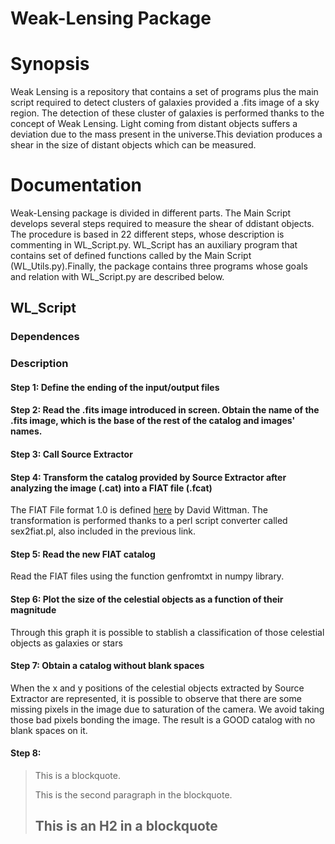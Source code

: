 # Weak-Lensing Package

Synopsis
====================
Weak Lensing is a repository that contains a set of programs plus the main script required to detect clusters of galaxies provided a .fits image of a sky region. The detection of these cluster of galaxies is performed thanks to the concept of Weak Lensing. Light coming from distant objects suffers a deviation due to the mass present in the universe.This deviation produces a shear in the size of distant objects which can be measured.

Documentation
====================
Weak-Lensing package is divided in different parts. The Main Script develops several steps required to measure the shear of ddistant objects. The procedure is based in 22 different steps, whose description is commenting in WL_Script.py. WL_Script has an auxiliary program that contains set of defined functions called by the Main Script (WL_Utils.py).Finally, the package contains three programs whose goals and relation with WL_Script.py are described below.

WL_Script
---------------------
### Dependences

### Description

#### Step 1: Define the ending of the input/output files

#### Step 2: Read the .fits image introduced in screen. Obtain the name of the .fits image, which is the base of the rest of the catalog and images' names.

#### Step 3: Call Source Extractor

#### Step 4: Transform the catalog provided by Source Extractor after analyzing the image (.cat) into a FIAT file (.fcat)

The FIAT File format 1.0 is defined [here](http://dls.physics.ucdavis.edu/fiat/fiat.html) by David Wittman. The transformation is performed thanks to a perl script converter called sex2fiat.pl, also included in the previous link.

#### Step 5: Read the new FIAT catalog
Read the FIAT files using the function genfromtxt in numpy library.

#### Step 6: Plot the size of the celestial objects as a function of their magnitude
Through this graph it is possible to stablish a classification of those celestial objects as galaxies or stars

#### Step 7: Obtain a catalog without blank spaces
When the x and y positions of the celestial objects extracted by Source Extractor are represented, it is possible to observe that there are some missing pixels in the image due to saturation of the camera. We avoid taking those bad pixels bonding the image. The result is a GOOD catalog with no blank spaces on it.

#### Step 8: 


> This is a blockquote.
> 
> This is the second paragraph in the blockquote.
>
> ## This is an H2 in a blockquote



